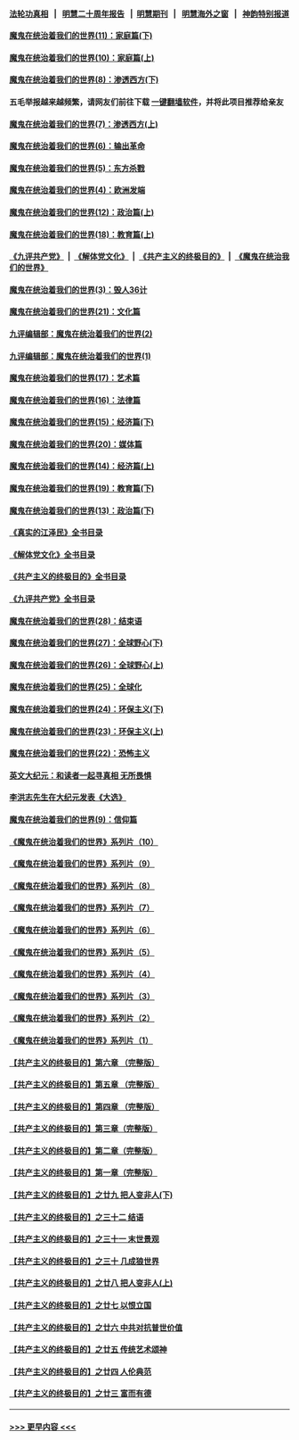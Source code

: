 #### [法轮功真相](https://github.com/gfw-breaker/truth/blob/master/README.md?t=0) &nbsp;&nbsp;|&nbsp;&nbsp; [明慧二十周年报告](https://github.com/gfw-breaker/mh-reports/blob/master/README.md?t=0) &nbsp;&nbsp;|&nbsp;&nbsp;[明慧期刊](https://github.com/gfw-breaker/mh-qikan) &nbsp;&nbsp;|&nbsp;&nbsp; [明慧海外之窗](https://github.com/gfw-breaker/mh-news/blob/master/README.md?t=0) &nbsp;&nbsp;|&nbsp;&nbsp; [神韵特别报道](https://github.com/gfw-breaker/mh-news/blob/master/shenyun.md?t=0)
#### [魔鬼在统治着我们的世界(11)：家庭篇(下)](../pages/nsc422/n10440961.md?t=11290650) 
#### [魔鬼在统治着我们的世界(10)：家庭篇(上)](../pages/nsc422/n10435448.md?t=11290650) 
#### [魔鬼在统治着我们的世界(8)：渗透西方(下)](../pages/nsc422/n10429603.md?t=11290650) 
#### 五毛举报越来越频繁，请网友们前往下载 [一键翻墙软件](https://github.com/gfw-breaker/ssr-accounts)，并将此项目推荐给亲友
#### [魔鬼在统治着我们的世界(7)：渗透西方(上)](../pages/nsc422/n10426013.md?t=11290650) 
#### [魔鬼在统治着我们的世界(6)：输出革命](../pages/nsc422/n10421536.md?t=11290650) 
#### [魔鬼在统治着我们的世界(5)：东方杀戮](../pages/nsc422/n10417707.md?t=11290650) 
#### [魔鬼在统治着我们的世界(4)：欧洲发端](../pages/nsc422/n10414890.md?t=11290650) 
#### [魔鬼在统治着我们的世界(12)：政治篇(上)](../pages/nsc422/n10444576.md?t=11290650) 
#### [魔鬼在统治着我们的世界(18)：教育篇(上)](../pages/nsc422/n10526970.md?t=11290650) 
#### [《九评共产党》](https://github.com/begood0513/9ping.md/blob/master/README.md) &nbsp;|&nbsp; [《解体党文化》](../../../../jtdwh.md/blob/master/README.md)  &nbsp;|&nbsp; [《共产主义的终极目的》](../../../../gczydzjmd.md/blob/master/README.md) &nbsp;|&nbsp; [《魔鬼在统治我们的世界》](../../../../mgztzwmdsj.md/blob/master/README.md) 
#### [魔鬼在统治着我们的世界(3)：毁人36计](../pages/nsc422/n10411583.md?t=11290650) 
#### [魔鬼在统治着我们的世界(21)：文化篇](../pages/nsc422/n10597706.md?t=11290650) 
#### [九评编辑部：魔鬼在统治着我们的世界(2)](../pages/nsc422/n10410036.md?t=11290650) 
#### [九评编辑部：魔鬼在统治着我们的世界(1)](../pages/nsc422/n10406825.md?t=11290650) 
#### [魔鬼在统治着我们的世界(17)：艺术篇](../pages/nsc422/n10499093.md?t=11290650) 
#### [魔鬼在统治着我们的世界(16)：法律篇](../pages/nsc422/n10485969.md?t=11290650) 
#### [魔鬼在统治着我们的世界(15)：经济篇(下)](../pages/nsc422/n10469975.md?t=11290650) 
#### [魔鬼在统治着我们的世界(20)：媒体篇](../pages/nsc422/n10586579.md?t=11290650) 
#### [魔鬼在统治着我们的世界(14)：经济篇(上)](../pages/nsc422/n10457370.md?t=11290650) 
#### [魔鬼在统治着我们的世界(19)：教育篇(下)](../pages/nsc422/n10564808.md?t=11290650) 
#### [魔鬼在统治着我们的世界(13)：政治篇(下)](../pages/nsc422/n10448270.md?t=11290650) 
#### [《真实的江泽民》全书目录](../pages/nsc422/n13721399.md?t=11290650) 
#### [《解体党文化》全书目录](../pages/nsc422/n13721157.md?t=11290650) 
#### [《共产主义的终极目的》全书目录](../pages/nsc422/n13721048.md?t=11290650) 
#### [《九评共产党》全书目录](../pages/nsc422/n13708085.md?t=11290650) 
#### [魔鬼在统治着我们的世界(28)：结束语](../pages/nsc422/n10936246.md?t=11290650) 
#### [魔鬼在统治着我们的世界(27)：全球野心(下)](../pages/nsc422/n10928319.md?t=11290650) 
#### [魔鬼在统治着我们的世界(26)：全球野心(上)](../pages/nsc422/n10900318.md?t=11290650) 
#### [魔鬼在统治着我们的世界(25)：全球化](../pages/nsc422/n10788205.md?t=11290650) 
#### [魔鬼在统治着我们的世界(24)：环保主义(下)](../pages/nsc422/n10695307.md?t=11290650) 
#### [魔鬼在统治着我们的世界(23)：环保主义(上)](../pages/nsc422/n10688613.md?t=11290650) 
#### [魔鬼在统治着我们的世界(22)：恐怖主义](../pages/nsc422/n10614727.md?t=11290650) 
#### [英文大纪元：和读者一起寻真相 无所畏惧](../pages/nsc422/n12542027.md?t=11290650) 
#### [李洪志先生在大纪元发表《大选》](../pages/nsc422/n12534746.md?t=11290650) 
#### [魔鬼在统治着我们的世界(9)：信仰篇](../pages/nsc422/n10432159.md?t=11290650) 
#### [《魔鬼在统治着我们的世界》系列片（10）](../pages/nsc422/n12292670.md?t=11290650) 
#### [《魔鬼在统治着我们的世界》系列片（9）](../pages/nsc422/n12290859.md?t=11290650) 
#### [《魔鬼在统治着我们的世界》系列片（8）](../pages/nsc422/n12287445.md?t=11290650) 
#### [《魔鬼在统治着我们的世界》系列片（7）](../pages/nsc422/n12283425.md?t=11290650) 
#### [《魔鬼在统治着我们的世界》系列片（6）](../pages/nsc422/n12282314.md?t=11290650) 
#### [《魔鬼在统治着我们的世界》系列片（5）](../pages/nsc422/n12281419.md?t=11290650) 
#### [《魔鬼在统治着我们的世界》系列片（4）](../pages/nsc422/n12274024.md?t=11290650) 
#### [《魔鬼在统治着我们的世界》系列片（3）](../pages/nsc422/n12271322.md?t=11290650) 
#### [《魔鬼在统治着我们的世界》系列片（2）](../pages/nsc422/n12269049.md?t=11290650) 
#### [《魔鬼在统治着我们的世界》系列片（1）](../pages/nsc422/n12267575.md?t=11290650) 
#### [【共产主义的终极目的】第六章 （完整版）](../pages/nsc422/n11428913.md?t=11290650) 
#### [【共产主义的终极目的】第五章 （完整版）](../pages/nsc422/n11428912.md?t=11290650) 
#### [【共产主义的终极目的】第四章 （完整版）](../pages/nsc422/n11428907.md?t=11290650) 
#### [【共产主义的终极目的】第三章（完整版）](../pages/nsc422/n11428848.md?t=11290650) 
#### [【共产主义的终极目的】第二章（完整版）](../pages/nsc422/n11428831.md?t=11290650) 
#### [【共产主义的终极目的】第一章（完整版）](../pages/nsc422/n11417651.md?t=11290650) 
#### [【共产主义的终极目的】之廿九 把人变非人(下)](../pages/nsc422/n11344140.md?t=11290650) 
#### [【共产主义的终极目的】之三十二 结语](../pages/nsc422/n11360535.md?t=11290650) 
#### [【共产主义的终极目的】之三十一 末世景观](../pages/nsc422/n11351129.md?t=11290650) 
#### [【共产主义的终极目的】之三十 几成狼世界](../pages/nsc422/n11348280.md?t=11290650) 
#### [【共产主义的终极目的】之廿八 把人变非人(上)](../pages/nsc422/n11340492.md?t=11290650) 
#### [【共产主义的终极目的】之廿七 以恨立国](../pages/nsc422/n11336944.md?t=11290650) 
#### [【共产主义的终极目的】之廿六 中共对抗普世价值](../pages/nsc422/n11324785.md?t=11290650) 
#### [【共产主义的终极目的】之廿五 传统艺术颂神](../pages/nsc422/n11296396.md?t=11290650) 
#### [【共产主义的终极目的】之廿四 人伦典范](../pages/nsc422/n11296397.md?t=11290650) 
#### [【共产主义的终极目的】之廿三 富而有德](../pages/nsc422/n11283598.md?t=11290650) 

----
#### [ >>> 更早内容 <<< ](../indexes/nsc422-earlier.md)
